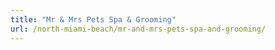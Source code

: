 ```yaml
---
title: "Mr & Mrs Pets Spa & Grooming"
url: /north-miami-beach/mr-and-mrs-pets-spa-and-grooming/
---
```

